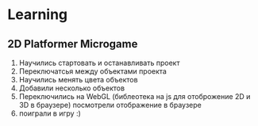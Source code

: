 # Learning
## 2D Platformer Microgame

1) Научились стартовать и останавливать проект
2) Переключатсья между объектами проекта
3) Научились менять цвета объектов
4) Добавили несколько объектов
5) Переключились на WebGL (библеотека на js для отоброжение 2D и 3D в браузере) посмотрели отображение в браузере
6) поиграли в игру :)